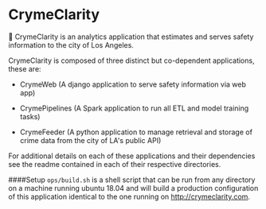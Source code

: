 # CrymeClarity
🚓 CrymeClarity is an analytics application that estimates and serves safety information to the city of Los Angeles.

CrymeClarity is composed of three distinct but co-dependent applications, these are:
  - CrymeWeb (A django application to serve safety information via web app)
  
  - CrymePipelines (A Spark application to run all ETL and model training tasks)
  
  - CrymeFeeder (A python application to manage retrieval and storage of crime data from the city of LA's public API)
  
For additional details on each of these applications and their dependencies see the readme contained in each of their respective directories.

####Setup
 `ops/build.sh` is a shell script that can be run from any directory on a machine running ubuntu 18.04 and will build 
 a production configuration of this application identical to the one running on http://crymeclarity.com.
 
 